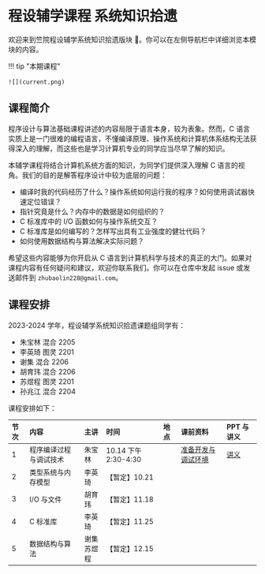 # 程设辅学课程 系统知识拾遗

欢迎来到竺院程设辅学系统知识拾遗版块 🤗。你可以在左侧导航栏中详细浏览本模块的内容。

<!-- prettier-ignore-start -->
!!! tip "本期课程"

    ![](current.png)
<!-- prettier-ignore-end -->

## 课程简介

程序设计与算法基础课程讲述的内容局限于语言本身，较为表象。然而，C 语言实质上是一门很难的编程语言，不懂编译原理、操作系统和计算机体系结构无法获得深入的理解，而这些也是学习计算机专业的同学应当尽早了解的知识。

本辅学课程将结合计算机系统方面的知识，为同学们提供深入理解 C 语言的视角。我们的目的是解答程序设计中较为底层的问题：

-   编译时我的代码经历了什么？操作系统如何运行我的程序？如何使用调试器快速定位错误？
-   指针究竟是什么？内存中的数据是如何组织的？
-   C 标准库中的 I/O 函数如何与操作系统交互？
-   C 标准库是如何编写的？怎样写出具有工业强度的健壮代码？
-   如何使用数据结构与算法解决实际问题？

希望这些内容能够为你开启从 C 语言到计算机科学与技术的真正的大门。如果对课程内容有任何疑问和建议，欢迎你联系我们。你可以在仓库中发起 issue 或发送邮件到 `zhubaolin228@gmail.com`。

## 课程安排

2023-2024 学年，程设辅学系统知识拾遗课题组同学有：

-   朱宝林 混合 2205
-   李英琦 图灵 2201
-   谢集 混合 2206
-   胡育玮 混合 2206
-   苏煜程 图灵 2201
-   孙兆江 混合 2204

课程安排如下：

| 节次 | 内容                   | 主讲         | 时间 | 地点 | 课前资料                                    | PPT 与讲义                   |
| :--- | :--------------------- | :----------- | :--- | :--- | :------------------------------------------ | :--------------------------- |
| 1    | 程序编译过程与调试技术 | 朱宝林       | 10.14 下午 2:30-4:30 |      | [准备开发与调试环境](lecture1/pre_class.md) | [讲义](lecture1/lecture1.md) |
| 2    | 类型系统与内存模型     | 李英琦       | 【暂定】10.21     |      |                                             |                              |
| 3    | I/O 与文件             | 胡育玮       | 【暂定】11.18     |      |                                             |                              |
| 4    | C 标准库               | 李英琦       | 【暂定】11.25     |      |                                             |                              |
| 5    | 数据结构与算法         | 谢集<br>苏煜程 | 【暂定】12.15    |      |                                             |                              |

